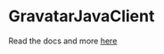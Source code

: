 # GravatarJavaClient

Read the docs and more [here](https://nathancheshire.github.io/GravatarJavaClient/)
